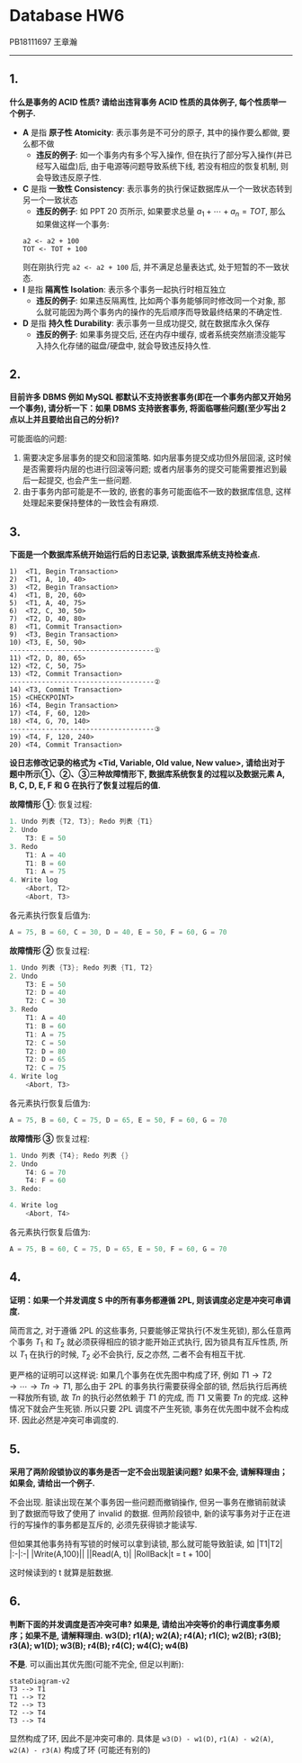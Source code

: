 # Database HW6

PB18111697 王章瀚

-----

## 1.
**什么是事务的 ACID 性质? 请给出违背事务 ACID 性质的具体例子, 每个性质举一
个例子.**

- **A** 是指 **原子性 Atomicity**: 表示事务是不可分的原子, 其中的操作要么都做, 要么都不做
    - **违反的例子**: 如一个事务内有多个写入操作, 但在执行了部分写入操作(并已经写入磁盘)后, 由于电源等问题导致系统下线, 若没有相应的恢复机制, 则会导致违反原子性.
- **C** 是指 **一致性 Consistency**: 表示事务的执行保证数据库从一个一致状态转到另一个一致状态
    - **违反的例子**: 如 PPT 20 页所示, 如果要求总量 $a_1+\cdots + a_n=TOT$, 那么如果做这样一个事务:
    ```
    a2 <- a2 + 100
    TOT <- TOT + 100
    ```
    则在刚执行完 `a2 <- a2 + 100` 后, 并不满足总量表达式, 处于短暂的不一致状态.
- **I** 是指 **隔离性 Isolation**: 表示多个事务一起执行时相互独立
    - **违反的例子**: 如果违反隔离性, 比如两个事务能够同时修改同一个对象, 那么就可能因为两个事务内的操作的先后顺序而导致最终结果的不确定性.
- **D** 是指 **持久性 Durability**: 表示事务一旦成功提交, 就在数据库永久保存
    - **违反的例子**: 如果事务提交后, 还在内存中缓存, 或者系统突然崩溃没能写入持久化存储的磁盘/硬盘中, 就会导致违反持久性.

## 2.

**目前许多 DBMS 例如 MySQL 都默认不支持嵌套事务(即在一个事务内部又开始另
一个事务), 请分析一下：如果 DBMS 支持嵌套事务, 将面临哪些问题(至少写出 2
点以上并且要给出自己的分析)?**

可能面临的问题:
1. 需要决定多层事务的提交和回滚策略. 如内层事务提交成功但外层回滚, 这时候是否需要将内层的也进行回滚等问题; 或者内层事务的提交可能需要推迟到最后一起提交, 也会产生一些问题.
2. 由于事务内部可能是不一致的, 嵌套的事务可能面临不一致的数据库信息, 这样处理起来要保持整体的一致性会有麻烦.

## 3.

**下面是一个数据库系统开始运行后的日志记录, 该数据库系统支持检查点.**

```
1)  <T1, Begin Transaction>
2)  <T1, A, 10, 40>
3)  <T2, Begin Transaction>
4)  <T1, B, 20, 60>
5)  <T1, A, 40, 75>
6)  <T2, C, 30, 50>
7)  <T2, D, 40, 80>
8)  <T1, Commit Transaction>
9)  <T3, Begin Transaction>
10) <T3, E, 50, 90>
------------------------------------①
11) <T2, D, 80, 65>
12) <T2, C, 50, 75>
13) <T2, Commit Transaction>
------------------------------------②
14) <T3, Commit Transaction>
15) <CHECKPOINT>
16) <T4, Begin Transaction>
17) <T4, F, 60, 120>
18) <T4, G, 70, 140>
------------------------------------③
19) <T4, F, 120, 240>
20) <T4, Commit Transaction>
```

**设日志修改记录的格式为 <Tid, Variable, Old value, New value>, 请给出对于题中所示①、②、③三种故障情形下, 数据库系统恢复的过程以及数据元素 A, B, C, D, E, F 和 G 在执行了恢复过程后的值.**

**故障情形 ①**:
恢复过程: 
```c
1. Undo 列表 {T2, T3}; Redo 列表 {T1}
2. Undo
    T3: E = 50
3. Redo
    T1: A = 40
    T1: B = 60
    T1: A = 75
4. Write log
    <Abort, T2>
    <Abort, T3>
```

各元素执行恢复后值为:
```c
A = 75, B = 60, C = 30, D = 40, E = 50, F = 60, G = 70
```

**故障情形 ②**
恢复过程: 
```c
1. Undo 列表 {T3}; Redo 列表 {T1, T2}
2. Undo
    T3: E = 50
    T2: D = 40
    T2: C = 30
3. Redo
    T1: A = 40
    T1: B = 60
    T1: A = 75
    T2: C = 50
    T2: D = 80
    T2: D = 65
    T2: C = 75
4. Write log
    <Abort, T3>
```

各元素执行恢复后值为:
```c
A = 75, B = 60, C = 75, D = 65, E = 50, F = 60, G = 70
```

**故障情形 ③**
恢复过程: 
```c
1. Undo 列表 {T4}; Redo 列表 {}
2. Undo
    T4: G = 70
    T4: F = 60
3. Redo:

4. Write log
    <Abort, T4>
```

各元素执行恢复后值为:
```c
A = 75, B = 60, C = 75, D = 65, E = 50, F = 60, G = 70
```

## 4.

**证明：如果一个并发调度 S 中的所有事务都遵循 2PL, 则该调度必定是冲突可串调度.**

简而言之, 对于遵循 2PL 的这些事务, 只要能够正常执行(不发生死锁), 那么任意两个事务 $T_1$ 和 $T_2$ 就必须获得相应的锁才能开始正式执行, 因为锁具有互斥性质, 所以 $T_1$ 在执行的时候, $T_2$ 必不会执行, 反之亦然, 二者不会有相互干扰.

更严格的证明可以这样说:
如果几个事务在优先图中构成了环, 例如 $T1\rightarrow T2\rightarrow \cdots\rightarrow Tn\rightarrow T1$, 
那么由于 2PL 的事务执行需要获得全部的锁, 然后执行后再统一释放所有锁, 
故 $Tn$ 的执行必然依赖于 $T1$ 的完成, 而 $T1$ 又需要 $Tn$ 的完成. 这种情况下就会产生死锁.
所以只要 2PL 调度不产生死锁, 事务在优先图中就不会构成环. 因此必然是冲突可串调度的.

## 5.

**采用了两阶段锁协议的事务是否一定不会出现脏读问题? 如果不会, 请解释理由；如果会, 请给出一个例子.**

不会出现. 脏读出现在某个事务因一些问题而撤销操作, 但另一事务在撤销前就读到了数据而导致了使用了 invalid 的数据. 但两阶段锁中, 新的读写事务对于正在进行的写操作的事务都是互斥的, 必须先获得锁才能读写.

但如果其他事务持有写锁的时候可以拿到读锁, 那么就可能导致脏读, 如
|T1|T2|
|:-|:-|
|Write(A,100)||
||Read(A, t)|
|RollBack|t = t + 100|

这时候读到的 t 就算是脏数据.

## 6.

**判断下面的并发调度是否冲突可串? 如果是, 请给出冲突等价的串行调度事务顺序；如果不是, 请解释理由.**
**w3(D); r1(A); w2(A); r4(A); r1(C); w2(B); r3(B); r3(A); w1(D); w3(B); r4(B); r4(C); w4(C); w4(B)**

**不是**. 可以画出其优先图(可能不完全, 但足以判断):
```mermaid
stateDiagram-v2
T3 --> T1
T1 --> T2
T2 --> T3
T2 --> T4
T3 --> T4
```

显然构成了环, 因此不是冲突可串的. 具体是 `w3(D) - w1(D)`, `r1(A) - w2(A)`, `w2(A) - r3(A)` 构成了环 (可能还有别的)
